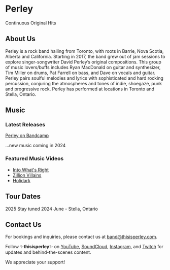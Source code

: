 # Perley
Continuous Original Hits

## About Us

Perley is a rock band hailing from Toronto, with roots in Barrie, Nova Scotia, Alberta and California. Starting in 2017, the band grew out of jam sessions to explore singer-songwriter David Perley’s original compositions. This group of music lovers/buffs includes Ryan MacDonald on guitar and synthesizer, Tim Miller on drums, Pat Farrell on bass, and Dave on vocals and guitar. Perley pairs soulful melodies and lyrics with sophisticated and hard rocking percussion, conjuring the atmospheres and tones of indie, shoegaze, punk and progressive rock. Perley has performed at locations in Toronto and Stella, Ontario.

## Music

### Latest Releases

[Perley on Bandcamp](https://perley.bandcamp.com/)

...new music coming in 2024

### Featured Music Videos

- [Into What's Right](https://youtu.be/lVJpZ1u7jW4)
- [Zillion Villains](https://youtu.be/2iLri7YCZUc)
- [Holidark](https://youtu.be/bb-sfQGfWbU)

## Tour Dates

2025 Stay tuned
2024 June - Stella, Ontario

## Contact Us

For bookings and inquiries, please contact us at <band@thisisperley.com>.

Follow ✨**thisisperley**✨ on [YouTube](https://www.youtube.com/@thisisperley), [SoundCloud](https://soundcloud.com/perley-20500321), [Instagram](https://www.instagram.com/thisisperley), and [Twitch](https://www.twitch.tv/thisisperley) for updates and behind-the-scenes content.

We appreciate your support!
